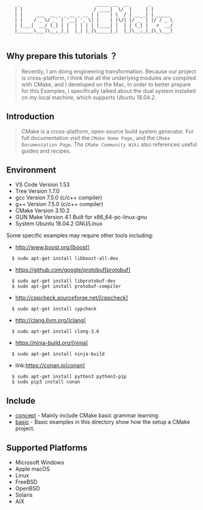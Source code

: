 ```
    _                            _____ __  __       _        
   | |                          / ____|  \/  |     | |       
   | |     ___  __ _ _ __ _ __ | |    | \  / | __ _| | _____ 
   | |    / _ \/ _` | '__| '_ \| |    | |\/| |/ _` | |/ / _ \
   | |___|  __/ (_| | |  | | | | |____| |  | | (_| |   <  __/
   |______\___|\__,_|_|  |_| |_|\_____|_|  |_|\__,_|_|\_\___|
                                                             
```   

## Why prepare this tutorials ？

> Recently, I am doing engineering transformation. Because our project is cross-platform, I think that all the underlying modules are compiled with CMake, and I developed on the Mac, In order to better prepare for this Examples, I specifically talked about the dual system installed on my local machine, which supports Ubuntu 18.04.2.

## Introduction

> CMake is a cross-platform, open-source build system generator.
For full documentation visit the `CMake Home Page`_ and the
`CMake Documentation Page`_. The `CMake Community Wiki`_ also
references useful guides and recipes.

## Environment
- VS Code Version 1.53
- Tree Version 1.7.0
- gcc Version 7.5.0 (c/c++ compiler)
- g++ Version 7.5.0 (c/c++ compiler)
- CMake Version 3.10.2
- GUN Make Version 4.1 Built for x86_64-pc-linux-gnu
- System Ubuntu 18.04.2 GNU/Linux 

Some specific examples may require other tools including:

* http://www.boost.org/[boost]
```
  $ sudo apt-get install libboost-all-dev
```
* https://github.com/google/protobuf[protobuf]
```
  $ sudo apt-get install libprotobuf-dev
  $ sudo apt-get install protobuf-compiler
```
* http://cppcheck.sourceforge.net/[cppcheck]
```
  $ sudo apt-get install cppcheck
```
* http://clang.llvm.org/[clang]
```
  $ sudo apt-get install clang-3.6
```
* https://ninja-build.org/[ninja]
```
  $ sudo apt-get install ninja-build
```
* link:https://conan.io[conan]
```
  $ sudo apt-get install python3 python3-pip
  $ sudo pip3 install conan
```

## Include

- [concept](https://github.com/imacwink/LearnCMake/tree/master/00-concept) - Mainly include CMake basic grammar learning.
- [basic](https://github.com/imacwink/LearnCMake/tree/master/01-basic) - Basic examples in this directory show how the setup a CMake project.

## Supported Platforms
- Microsoft Windows
- Apple macOS
- Linux
- FreeBSD
- OpenBSD
- Solaris
- AIX
